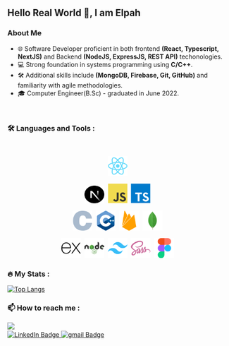 ## Hello Real World 👋, I am Elpah
<div id="header" align="center">
</div>

### About Me
- 🌐 Software Developer proficient in both frontend **(React, Typescript, NextJS)**  and Backend **(NodeJS, ExpressJS, REST API)** techonologies.
- 💻 Strong foundation in systems programming using **C/C++**.  
- 🛠️ Additional skills include **(MongoDB, Firebase, Git, GitHub)** and familiarity with agile methodologies.
- 🎓 Computer Engineer(B.Sc) - graduated in June 2022.

<br/>

### :hammer_and_wrench: Languages and Tools :
<br/>
<p align="center">
    <img src="https://github.com/devicons/devicon/blob/master/icons/react/react-original.svg" title="React" alt="React" width="45" height="45"/>&nbsp;
 </p>
 <p align="center">
     <img src="https://github.com/devicons/devicon/blob/master/icons/nextjs/nextjs-original.svg" title="NextJs" alt="NextJs" width="45" height="40"/>&nbsp;
    <img src="https://github.com/devicons/devicon/blob/master/icons/javascript/javascript-original.svg" title="JavaScript" alt="JavaScript" width="45" height="45"/>&nbsp;
      <img src="https://github.com/devicons/devicon/blob/master/icons/typescript/typescript-original.svg" title="Typescript" alt="Typescript" width="45" height="45"/>&nbsp;
 </p>
  <p align="center">
    <img src="https://github.com/devicons/devicon/blob/master/icons/c/c-original.svg" title="C" alt="C" width="45" height="45"/>&nbsp;
    <img src="https://github.com/devicons/devicon/blob/master/icons/cplusplus/cplusplus-original.svg" title="coo" alt="cpp" width="45" height="45"/>&nbsp;
    <img src="https://github.com/devicons/devicon/blob/master/icons/firebase/firebase-plain.svg" title="Firebase" alt="Firebase" width="45" height="45"/>&nbsp;
    <img src="https://github.com/devicons/devicon/blob/master/icons/mongodb/mongodb-original.svg" title="MongoDb" alt="MongoDb" width="45" height="45"/>&nbsp;
 </p>
<p align="center">
     <img src="https://github.com/devicons/devicon/blob/master/icons/express/express-original.svg" title="Express" alt="Express" width="45" height="45"/>&nbsp;
    <img src="https://github.com/devicons/devicon/blob/master/icons/nodejs/nodejs-original-wordmark.svg" title="NodeJS" alt="NodeJS" width="45" height="45"/>&nbsp;
   <img src="https://github.com/devicons/devicon/blob/master/icons/tailwindcss/tailwindcss-original.svg" title="Tailwind Css" alt="Tailwind Css" width="45" height="45"/>&nbsp;
   <img src="https://github.com/devicons/devicon/blob/master/icons/sass/sass-original.svg" title="Sass" alt="Sass" width="45" height="45"/>&nbsp;
   <img src="https://github.com/devicons/devicon/blob/master/icons/figma/figma-original.svg" title="Figma" alt="Figma" width="45" height="45"/>&nbsp;
 </p>

### :fire: My Stats :
[![Top Langs](https://github-readme-stats.vercel.app/api/top-langs/?username=elpah&layout=compact&theme=vision-friendly-dark)](https://github.com/anuraghazra/github-readme-stats)

### :mailbox: How to reach me :

<div id="">
  <img src="https://media.giphy.com/media/M9gbBd9nbDrOTu1Mqx/giphy.gif" width="100"/>
<div id="badges">
  <a href="https://www.linkedin.com/in/elpachris/">
    <img src="https://img.shields.io/badge/LinkedIn-blue?style=for-the-badge&logo=linkedin&logoColor=white" alt="LinkedIn Badge"/>
  </a>
  <a href="mailto:obengelpachris@gmail.com">
    <img src="https://img.shields.io/badge/gmail-red?style=for-the-badge&logo=gmail&logoColor=red" alt="gmail Badge"/>
  </a>
</div>
</div>

